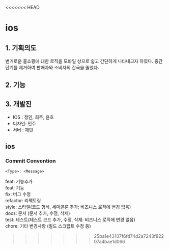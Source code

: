 <<<<<<< HEAD
# ios



## 1. 기획의도 

 번거로운 홈쇼핑에 대한 로직을 모바일 상으로 쉽고 간단하게 나타내고자 하였다. 중간 단계를 제거하여  판매자와 소비자의 간극을 줄였다.

## 2. 기능
## 3. 개발진
- IOS : 정인, 희주, 윤호
- 디자인: 민주
- 서버 : 재민  

## ios
### Commit Convention
`<Type>: <Message>`

feat: 기능추가  
feat: 기능  
fix: 버그 수정  
refactor: 리팩토링  
style: 스타일(코드 형식, 세미콜론 추가: 비즈니스 로직에 변경 없음)  
docs: 문서 (문서 추가, 수정, 삭제)  
test: 테스트(테스트 코드 추가, 수정, 삭제: 비즈니스 로직에 변경 없음)  
chore: 기타 변경사항 (빌드 스크립트 수정 등)  

>>>>>>> 25ba1e43107f6fd74d2a7243f82207a4bae1d066
